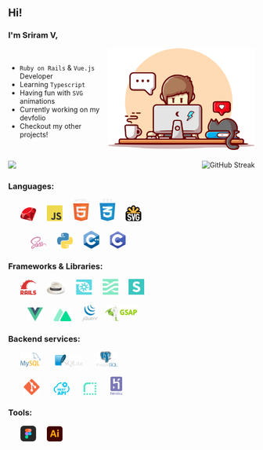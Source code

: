 ## Hi!

### I'm Sriram V,


<img align="right" alt="desk" width="300px" src="./images/programmer.svg">
&ensp;

- `Ruby on Rails` & `Vue.js` Developer
- Learning `Typescript`
- Having fun with `SVG` animations
- Currently working on my devfolio
- Checkout my other projects!

&ensp;

<img height="25px" src="https://www.codewars.com/users/Sriram2311/badges/micro">
<img align="right" alt="GitHub Streak" src="https://github-readme-streak-stats.herokuapp.com?user=ruby-ist&theme=vue-dark&hide_border=true">&ensp;

### Languages:
<div>
    &ensp;&ensp;&ensp;
    <img alt=".rb" src="./images/ruby.svg" width="32px" /> &ensp;&ensp;
    <img alt=".js" src="./images/javascript.svg" width="32px" /> &ensp;&ensp;
    <img alt=".html" src="./images/html.svg" width="32px" /> &ensp;&ensp;
    <img alt=".css" src="./images/css.svg" width="32px" /> &ensp;&ensp;
    <img alt=".svg" src="./images/svg.svg" width="32px" />
</div>
&ensp;
<div>
    &ensp;&ensp;&ensp;&ensp;&ensp;&ensp;
    <img alt=".scss" src="./images/scss.svg" width="32px" /> &ensp;&ensp;
    <img alt=".py" src="./images/python.svg" width="32px" /> &ensp;&ensp;
    <img alt=".cpp" src="./images/c++.svg" width="32px" /> &ensp;&ensp;
    <img alt=".c" src="./images/c.svg" width="32px" />
</div>

### Frameworks & Libraries:
<div>
    &ensp;&ensp;&ensp;
    <img alt=".rails" src="./images/rails.svg" width="32px" /> &ensp;&ensp;
    <img alt=".sinatra" src="./images/sinatra.svg" width="38px" /> &ensp;&ensp;
    <img alt=".turbo" src="./images/turbo.svg" width="32px" /> &ensp;&ensp;
    <img alt=".stimulus" src="./images/stimulus.svg" width="32px" /> &ensp;&ensp;
    <img alt=".semantic-ui" src="./images/semantic-ui.svg" width="32px" />
</div>
&ensp;
<div>
    &ensp;&ensp;&ensp;&ensp;&ensp;
    <img alt=".vue" src="./images/vue.svg" width="32px" /> &ensp;&ensp;
    <img alt=".nuxt" src="./images/nuxt.svg" width="36px" /> &ensp;&ensp;
    <img alt=".jquery" src="./images/jquery.svg" width="32px" /> &ensp;
    <img alt=".gsap" src="./images/gsap.svg" width="65px" />
</div>

### Backend services:
<div>
    &ensp;&ensp;&ensp;
    <img alt=".mysql" src="./images/mysql.svg" width="42px" /> &ensp;&ensp;&ensp;
    <img alt=".sqlite" src="./images/sqlite.svg" width="56px" /> &ensp;&ensp;&ensp;
    <img alt=".postgres" src="./images/postgres.svg" width="43px" />
</div>
&ensp;
<div>
    &ensp;&ensp;&ensp;&ensp;
    <img alt=".git" src="./images/git.svg" width="32px" /> &ensp;&ensp;&ensp;
    <img alt=".rest" src="./images/rest.svg" width="32px" /> &ensp;&ensp;&ensp;
    <img alt=".render" src="./images/render.svg" width="26px" /> &ensp;&ensp;&ensp;
    <img alt=".heroku" src="./images/heroku.svg" width="24px" />
</div>

### Tools:
<div>
    &ensp;&ensp;&ensp;
    <img alt=".figma" src="./images/figma.svg" width="32px" /> &ensp;&ensp;
    <img alt=".ai" src="./images/illustrator.svg" width="32px" />
</div>
&ensp;